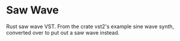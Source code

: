 # Saw Wave

Rust saw wave VST. From the crate vst2's example sine wave synth, converted over to put out a saw wave instead.